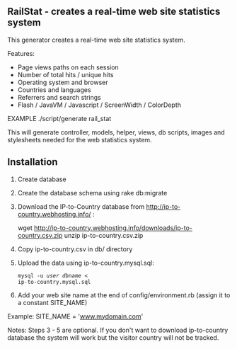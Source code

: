 ## RailStat - creates a real-time web site statistics system

This generator creates a real-time web site statistics system.

Features:

 * Page views paths on each session
 * Number of total hits / unique hits
 * Operating system and browser
 * Countries and languages
 * Referrers and search strings
 * Flash / JavaVM / Javascript / ScreenWidth / ColorDepth 
            
EXAMPLE
	./script/generate rail_stat

This will generate controller, models, helper, views, db scripts, images and stylesheets needed for the web statistics system.

## Installation 

 1. Create database
 2. Create the database schema using rake db:migrate
 3. Download the IP-to-Country database from http://ip-to-country.webhosting.info/ :

	 wget http://ip-to-country.webhosting.info/downloads/ip-to-country.csv.zip
	 unzip ip-to-country.csv.zip

 4. Copy ip-to-country.csv in db/ directory
 5. Upload the data using ip-to-country.mysql.sql:

	 <code>mysql -u _user_ _dbname_ < ip-to-country.mysql.sql</code>

 6. Add your web site name at the end of config/environment.rb (assign it to a constant SITE_NAME)
   
Example:
	SITE_NAME = 'www.mydomain.com'

Notes: Steps 3 - 5 are optional. If you don't want to download ip-to-country database the system will work but the visitor country will not be tracked.
